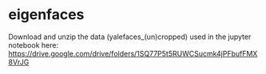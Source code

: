# eigenfaces

Download and unzip the data (yalefaces_(un)cropped) used in the jupyter notebook here: https://drive.google.com/drive/folders/1SQ77P5t5RUWCSucmk4jPFbufFMX8VrJG

